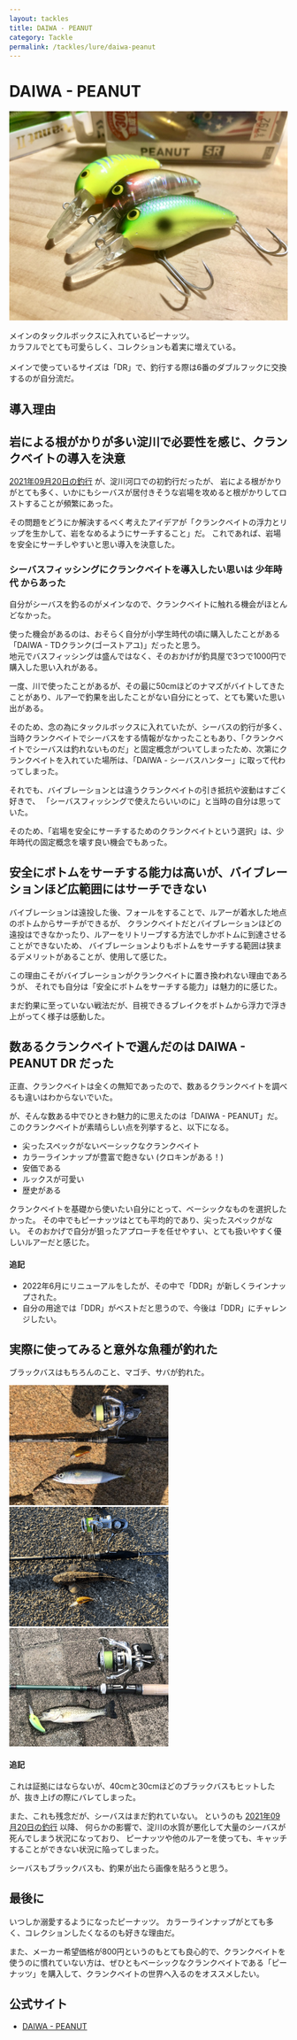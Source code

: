 ```yaml
---
layout: tackles
title: DAIWA - PEANUT
category: Tackle
permalink: /tackles/lure/daiwa-peanut
---
```

# DAIWA - PEANUT

<div class="container">
    <div class="row">
        <div class="col-lg-6 col-sm-12 mb-2">
        <div class="card w-100">
            <img src="/images/picture/tackles/lure/daiwa-peanut/3.jpg" class="card-img-top" alt="...">
        </div>
        <p>メインのタックルボックスに入れているピーナッツ。<br>カラフルでとても可愛らしく、コレクションも着実に増えている。<br><br>メインで使っているサイズは「DR」で、釣行する際は6番のダブルフックに交換するのが自分流だ。</p>
        </div>
    </div>
</div>

## 導入理由

## 岩による根がかりが多い淀川で必要性を感じ、クランクベイトの導入を決意

[2021年09月20日の釣行](https://purephysica.github.io/diaries/2021_09_20) が、淀川河口での初釣行だったが、
岩による根がかりがとても多く、いかにもシーバスが居付きそうな岩場を攻めると根がかりしてロストすることが頻繁にあった。

その問題をどうにか解決するべく考えたアイデアが「クランクベイトの浮力とリップを生かして、岩をなめるようにサーチすること」だ。
これであれば、岩場を安全にサーチしやすいと思い導入を決意した。

### シーバスフィッシングにクランクベイトを導入したい思いは 少年時代 からあった

自分がシーバスを釣るのがメインなので、クランクベイトに触れる機会がほとんどなかった。

使った機会があるのは、おそらく自分が小学生時代の頃に購入したことがある「DAIWA - TDクランク(ゴーストアユ)」だったと思う。  
地元でバスフィッシングは盛んではなく、そのおかげが釣具屋で3つで1000円で購入した思い入れがある。

一度、川で使ったことがあるが、その最に50cmほどのナマズがバイトしてきたことがあり、ルアーで釣果を出したことがない自分にとって、とても驚いた思い出がある。

そのため、念の為にタックルボックスに入れていたが、シーバスの釣行が多く、当時クランクベイトでシーバスをする情報がなかったこともあり、「クランクベイトでシーバスは釣れないものだ」と固定概念がついてしまったため、次第にクランクベイトを入れていた場所は、「DAIWA - シーバスハンター」に取って代わってしまった。

それでも、バイブレーションとは違うクランクベイトの引き抵抗や波動はすごく好きで、
「シーバスフィッシングで使えたらいいのに」と当時の自分は思っていた。

そのため、「岩場を安全にサーチするためのクランクベイトという選択」は、少年時代の固定概念を壊す良い機会でもあった。

## 安全にボトムをサーチする能力は高いが、バイブレーションほど広範囲にはサーチできない

バイブレーションは遠投した後、フォールをすることで、ルアーが着水した地点のボトムからサーチができるが、
クランクベイトだとバイブレーションほどの遠投はできなかったり、ルアーをリトリーブする方法でしかボトムに到達させることができないため、
バイブレーションよりもボトムをサーチする範囲は狭まるデメリットがあることが、使用して感じた。

この理由こそがバイブレーションがクランクベイトに置き換われない理由であろうが、
それでも自分は「安全にボトムをサーチする能力」は魅力的に感じた。

まだ釣果に至っていない戦法だが、目視できるブレイクをボトムから浮力で浮き上がってく様子は感動した。

## 数あるクランクベイトで選んだのは DAIWA - PEANUT DR だった

正直、クランクベイトは全くの無知であったので、数あるクランクベイトを調べるも違いはわからないでいた。 

が、そんな数ある中でひときわ魅力的に思えたのは「DAIWA - PEANUT」だ。  
このクランクベイトが素晴らしい点を列挙すると、以下になる。

- 尖ったスペックがないベーシックなクランクベイト
- カラーラインナップが豊富で飽きない (クロキンがある！)
- 安価である
- ルックスが可愛い
- 歴史がある

クランクベイトを基礎から使いたい自分にとって、ベーシックなものを選択したかった。
その中でもピーナッツはとても平均的であり、尖ったスペックがない。
そのおかげで自分が狙ったアプローチを任せやすい、とても扱いやすく優しいルアーだと感じた。

#### 追記

- 2022年6月にリニューアルをしたが、その中で「DDR」が新しくラインナップされた。
- 自分の用途では「DDR」がベストだと思うので、今後は「DDR」にチャレンジしたい。

## 実際に使ってみると意外な魚種が釣れた

ブラックバスはもちろんのこと、マゴチ、サバが釣れた。

<div class="container">
    <div class="row">
        <div class="col-lg-6 col-sm-12 mb-2">
        <div class="card w-100" style="width: 18rem;">
            <img src="/images/picture/tackles/lure/daiwa-peanut/1.jpg" class="card-img-top" alt="...">
        </div>
        </div>
        <div class="col-lg-6 col-sm-12 mb-2">
        <div class="card w-100" style="width: 18rem;">
            <img src="/images/picture/tackles/lure/daiwa-peanut/2.png" class="card-img-top" alt="...">
        </div>
        </div>
    </div>
</div>

<div class="container">
    <div class="row">
        <div class="col-lg-6 col-sm-12 mb-2">
        <div class="card w-100" style="width: 18rem;">
            <img src="/images/picture/tackles/lure/daiwa-peanut/4.jpg" class="card-img-top" alt="...">
        </div>
        </div>
    </div>
</div>

#### 追記

これは証拠にはならないが、40cmと30cmほどのブラックバスもヒットしたが、抜き上げの際にバレてしまった。

また、これも残念だが、シーバスはまだ釣れていない。
というのも [2021年09月20日の釣行](https://purephysica.github.io/diaries/2021_09_20) 以降、
何らかの影響で、淀川の水質が悪化して大量のシーバスが死んでしまう状況になっており、
ピーナッツや他のルアーを使っても、キャッチすることができない状況に陥ってしまった。

シーバスもブラックバスも、釣果が出たら画像を貼ろうと思う。

## 最後に

いつしか溺愛するようになったピーナッツ。
カラーラインナップがとても多く、コレクションしたくなるのも好きな理由だ。

また、メーカー希望価格が800円というのもとても良心的で、クランクベイトを使うのに慣れていない方は、ぜひともベーシックなクランクベイトである「ピーナッツ」を購入して、クランクベイトの世界へ入るのをオススメしたい。

## 公式サイト

- [DAIWA - PEANUT](https://www.daiwa.com/jp/fishing/item/lure/bass_le/peanut/index.html)



